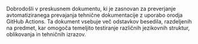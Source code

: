 Dobrodošli v preskusnem dokumentu, ki je zasnovan za preverjanje avtomatiziranega prevajanja tehnične dokumentacije z uporabo orodja GitHub Actions.
Ta dokument vsebuje več odstavkov besedila, razdeljenih na predmet, kar omogoča temeljito testiranje različnih jezikovnih struktur, oblikovanja in tehničnih izrazov.